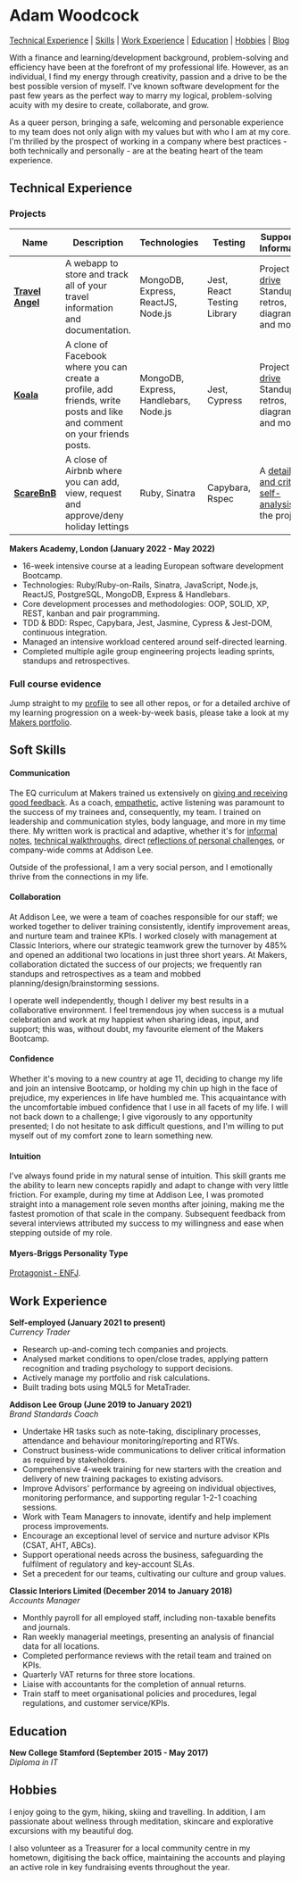 # Adam Woodcock

[Technical Experience](#technical-experience) | [Skills](#soft-skills) | [Work Experience](#work-experience) | [Education](#education) | [Hobbies](#hobbies) | [Blog](https://medium.com/@adam.woodcock98)

With a finance and learning/development background, problem-solving and efficiency have been at the forefront of my professional life. However, as an individual, I find my energy through creativity, passion and a drive to be the best possible version of myself. I've known software development for the past few years as the perfect way to marry my logical, problem-solving acuity with my desire to create, collaborate, and grow.

As a queer person, bringing a safe, welcoming and personable experience to my team does not only align with my values but with who I am at my core. I'm thrilled by the prospect of working in a company where best practices - both technically and personally - are at the beating heart of the team experience.

## Technical Experience

### Projects

| Name                         | Description       | Technologies | Testing | Supporting Information |        
| ---------------------------- | ----------------- | ----------------- | ---------------------- | ------------|
| **[Travel Angel](https://github.com/adamwoodcock98/travel-angel)**            | A webapp to store and track all of your travel information and documentation. | MongoDB, Express, ReactJS, Node.js | Jest, React Testing Library | Project [drive](https://drive.google.com/drive/folders/1VEHu_mx9KQAjgv8b3rXEUj4ChEIE8IlI?usp=sharing) Standups, retros, diagrams and more. |
| **[Koala](https://github.com/adamwoodcock98/koala)** | A clone of Facebook where you can create a profile, add friends, write posts and like and comment on your friends posts. | MongoDB, Express, Handlebars, Node.js | Jest, Cypress | Project [drive](https://drive.google.com/drive/folders/1BYLg_sg8_bXLzJbsIIYL2jNMSn-iiaY7?usp=sharing) Standups, retros, diagrams and more. |
| **[ScareBnB](https://github.com/adamwoodcock98/makersbnb)** | A close of Airbnb where you can add, view, request and approve/deny holiday lettings | Ruby, Sinatra | Capybara, Rspec | A [detailed and critical self-analysis](https://github.com/adamwoodcock98/MakersPortfolio/blob/main/Evidence/ScareBnB%20Review.md#Analysis) of the project. |

**Makers Academy, London (January 2022 - May 2022)**

- 16-week intensive course at a leading European software development Bootcamp.
- Technologies: Ruby/Ruby-on-Rails, Sinatra, JavaScript, Node.js, ReactJS, PostgreSQL, MongoDB, Express & Handlebars.
- Core development processes and methodologies: OOP, SOLID, XP, REST, kanban and pair programming.
- TDD & BDD: Rspec, Capybara, Jest, Jasmine, Cypress & Jest-DOM, continuous integration.
- Managed an intensive workload centered around self-directed learning.
- Completed multiple agile group engineering projects leading sprints, standups and retrospectives.

### Full course evidence

Jump straight to my [profile](https://github.com/adamwoodcock98) to see all other repos, or for a detailed archive of my learning progression on a week-by-week basis, please take a look at my [Makers portfolio](https://github.com/adamwoodcock98/MakersPortfolio).

## Soft Skills

#### Communication
The EQ curriculum at Makers trained us extensively on [giving and receiving good feedback](https://medium.com/@adam.woodcock98/receiving-feedback-is-a-gift-999628b6b14c). As a coach, [empathetic](https://github.com/adamwoodcock98/MakersPortfolio/blob/main/Evidence/Empathy%20Workshop%20-%209th%20March%202022.md), active listening was paramount to the success of my trainees and, consequently, my team. I trained on leadership and communication styles, body language, and more in my time there. My written work is practical and adaptive, whether it's for [informal notes](https://github.com/adamwoodcock98/MakersPortfolio/blob/main/Evidence/Model-View-Controller%20(MVC).md), [technical walkthroughs](https://github.com/adamwoodcock98/MakersPortfolio/blob/main/Evidence/debugging-walkthrough.md), direct [reflections of personal challenges](https://medium.com/@adam.woodcock98/time-for-reflection-and-introspection-makers-day-27-2f2da0370486), or company-wide comms at Addison Lee.

Outside of the professional, I am a very social person, and I emotionally thrive from the connections in my life.

#### Collaboration
At Addison Lee, we were a team of coaches responsible for our staff; we worked together to deliver training consistently, identify improvement areas, and nurture team and trainee KPIs. I worked closely with management at Classic Interiors, where our strategic teamwork grew the turnover by 485% and opened an additional two locations in just three short years. At Makers, collaboration dictated the success of our projects; we frequently ran standups and retrospectives as a team and mobbed planning/design/brainstorming sessions.

I operate well independently, though I deliver my best results in a collaborative environment. I feel tremendous joy when success is a mutual celebration and work at my happiest when sharing ideas, input, and support; this was, without doubt, my favourite element of the Makers Bootcamp.

#### Confidence
Whether it's moving to a new country at age 11, deciding to change my life and join an intensive Bootcamp, or holding my chin up high in the face of prejudice, my experiences in life have humbled me. This acquaintance with the uncomfortable imbued confidence that I use in all facets of my life. I will not back down to a challenge; I give vigorously to any opportunity presented; I do not hesitate to ask difficult questions, and I'm willing to put myself out of my comfort zone to learn something new.

#### Intuition
I've always found pride in my natural sense of intuition. This skill grants me the ability to learn new concepts rapidly and adapt to change with very little friction. For example, during my time at Addison Lee, I was promoted straight into a management role seven months after joining, making me the fastest promotion of that scale in the company. Subsequent feedback from several interviews attributed my success to my willingness and ease when stepping outside of my role.

#### Myers-Briggs Personality Type
[Protagonist - ENFJ](https://www.16personalities.com/enfj-personality).

## Work Experience

**Self-employed (January 2021 to present)**  
_Currency Trader_

- Research up-and-coming tech companies and projects.
- Analysed market conditions to open/close trades, applying pattern recognition and trading psychology to support decisions.
- Actively manage my portfolio and risk calculations.
- Built trading bots using MQL5 for MetaTrader.

**Addison Lee Group (June 2019 to January 2021)**  
_Brand Standards Coach_

- Undertake HR tasks such as note-taking, disciplinary processes, attendance and behaviour monitoring/reporting and RTWs.
- Construct business-wide communications to deliver critical information as required by stakeholders.
- Comprehensive 4-week training for new starters with the creation and delivery of new training packages to existing advisors.
- Improve Advisors' performance by agreeing on individual objectives, monitoring performance, and supporting regular 1-2-1 coaching sessions.
- Work with Team Managers to innovate, identify and help implement process improvements.
- Encourage an exceptional level of service and nurture advisor KPIs (CSAT, AHT, ABCs).
- Support operational needs across the business, safeguarding the fulfilment of regulatory and key-account SLAs.
- Set a precedent for our teams, cultivating our culture and group values.

**Classic Interiors Limited (December 2014 to January 2018)**  
_Accounts Manager_

- Monthly payroll for all employed staff, including non-taxable benefits and journals.
- Ran weekly managerial meetings, presenting an analysis of financial data for all locations.
- Completed performance reviews with the retail team and trained on KPIs.
- Quarterly VAT returns for three store locations.
- Liaise with accountants for the completion of annual returns.
- Train staff to meet organisational policies and procedures, legal regulations, and customer service/KPIs.

## Education

**New College Stamford (September 2015 - May 2017)**  
_Diploma in IT_  

## Hobbies

I enjoy going to the gym, hiking, skiing and travelling. In addition, I am passionate about wellness through meditation, skincare and explorative excursions with my beautiful dog.

I also volunteer as a Treasurer for a local community centre in my hometown, digitising the back office, maintaining the accounts and playing an active role in key fundraising events throughout the year.
